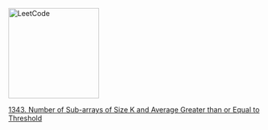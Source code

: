 [<img src="https://assets.leetcode.com/static_assets/public/webpack_bundles/images/logo-dark.e99485d9b.svg" alt="LeetCode" width="180"/>](https://leetcode.com/)

[1343. Number of Sub-arrays of Size K and Average Greater than or Equal to Threshold](1343.py)